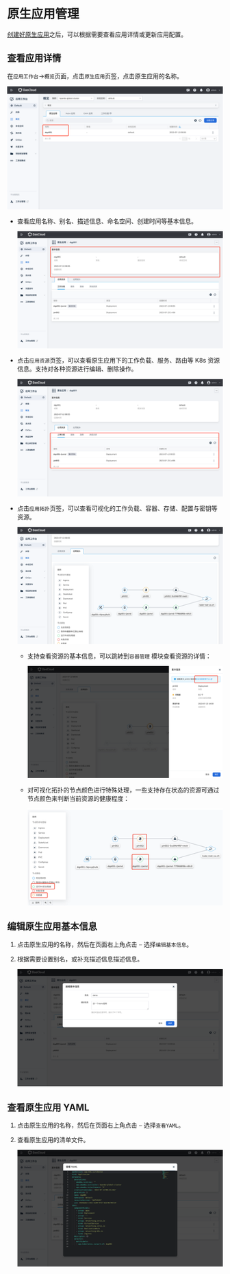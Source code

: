 # 原生应用管理

[创建好原生应用](native-app.md)之后，可以根据需要查看应用详情或更新应用配置。

## 查看应用详情

在`应用工作台`->`概览`页面，点击`原生应用`页签，点击原生应用的名称。

![entry](../../images/native-app01.png)

- 查看应用名称、别名、描述信息、命名空间、创建时间等基本信息。

    ![basic](../../images/native-app02.png)

- 点击`应用资源`页签，可以查看原生应用下的工作负载、服务、路由等 K8s 资源信息。支持对各种资源进行编辑、删除操作。

    ![resource](../../images/native-app03.png)

- 点击`应用拓扑`页签，可以查看可视化的工作负载、容器、存储、配置与密钥等资源。

    ![topology](../../images/native-app04.png)

    - 支持查看资源的基本信息，可以跳转到`容器管理` 模块查看资源的详情：

        ![basic](../../images/native-app05.png)

    - 对可视化拓扑的节点颜色进行特殊处理，一些支持存在状态的资源可通过节点颜色来判断当前资源的健康程度：

        ![color](../../images/native-app06.png)

## 编辑原生应用基本信息

1. 点击原生应用的名称，然后在页面右上角点击 `ⵈ` 选择`编辑基本信息`。
2. 根据需要设置别名，或补充描述信息描述信息。

    ![color](../../images/native-app07.png)

## 查看原生应用 YAML

1. 点击原生应用的名称，然后在页面右上角点击 `ⵈ` 选择`查看YAML`。
2. 查看原生应用的清单文件。

    ![color](../../images/native-app08.png)

